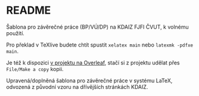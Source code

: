 # README

Šablona pro závěrečné práce (BP/VÚ/DP) na KDAIZ FJFI ČVUT, k volnému použití.

Pro překlad v TeXlive budete chtít spustit ``xelatex main`` nebo ``latexmk -pdfxe main``.

Je též k dispozici [v projektu na Overleaf](https://www.overleaf.com/read/znrvrtjfkhbg#30e8b1), stačí si z projektu udělat přes ``File/Make a copy`` kopii.

Upravená/doplněná šablona pro závěrečné práce v systému LaTeX, 
odvozená z původní vzoru na dřívějších stránkách KDAIZ.

